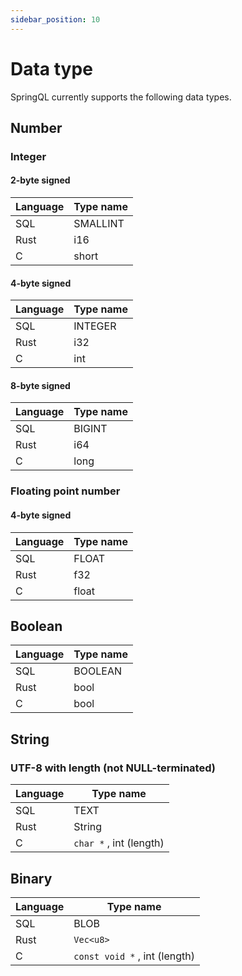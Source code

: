 ```yaml
---
sidebar_position: 10
---
```


# Data type

SpringQL currently supports the following data types.

## Number

### Integer

#### 2-byte signed

| Language | Type name |
| -------- | --------- |
| SQL      | SMALLINT   |
| Rust     | i16       |
| C        | short       |

#### 4-byte signed

| Language | Type name |
| -------- | --------- |
| SQL      | INTEGER   |
| Rust     | i32       |
| C        | int       |

#### 8-byte signed

| Language | Type name |
| -------- | --------- |
| SQL      | BIGINT    |
| Rust     | i64       |
| C        | long      |

### Floating point number

#### 4-byte signed

| Language | Type name |
| -------- | --------- |
| SQL      | FLOAT     |
| Rust     | f32       |
| C        | float     |

## Boolean

| Language | Type name |
| -------- | --------- |
| SQL      | BOOLEAN   |
| Rust     | bool      |
| C        | bool      |

## String

### UTF-8 with length (not NULL-terminated)

| Language | Type name               |
| -------- | ----------------------- |
| SQL      | TEXT                    |
| Rust     | String                  |
| C        | `char *` , int (length) |

## Binary

| Language | Type name                     |
| -------- | ----------------------------- |
| SQL      | BLOB                          |
| Rust     | `Vec<u8>`                     |
| C        | `const void *` , int (length) |
